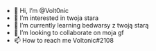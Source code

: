 - 👋 Hi, I’m @Volt0nic
- 👀 I’m interested in twoja stara
- 🌱 I’m currently learning bedwarsy z twoją starą
- 💞️ I’m looking to collaborate on moja gf
- 📫 How to reach me Voltonic#2108

<!---
Volt0nic/Volt0nic is a ✨ special ✨ repository because its `README.md` (this file) appears on your GitHub profile.
You can click the Preview link to take a look at your changes.
--->
